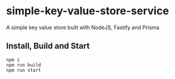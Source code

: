 # simple-key-value-store-service
A simple key value store built with NodeJS, Fastify and Prisma

## Install, Build and Start
```
npm i
npm run build
npm run start
```